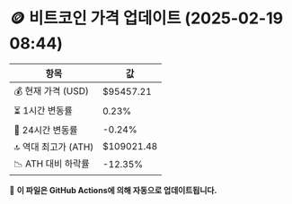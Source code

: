 # 🪙 비트코인 가격 업데이트 (2025-02-19 08:44)

| 항목                | 값 |
|--------------------|----------------|
| 💰 현재 가격 (USD) | $95457.21 |
| ⏳ 1시간 변동률    | 0.23% |
| 📆 24시간 변동률   | -0.24% |
| 🔝 역대 최고가 (ATH) | $109021.48 |
| 📉 ATH 대비 하락률 | -12.35% |

🔄 **이 파일은 GitHub Actions에 의해 자동으로 업데이트됩니다.**
